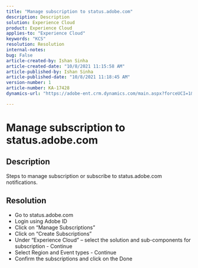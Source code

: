 ```yaml
---
title: "Manage subscription to status.adobe.com"
description: Description
solution: Experience Cloud
product: Experience Cloud
applies-to: "Experience Cloud"
keywords: "KCS"
resolution: Resolution
internal-notes: 
bug: False
article-created-by: Ishan Sinha
article-created-date: "10/8/2021 11:15:58 AM"
article-published-by: Ishan Sinha
article-published-date: "10/8/2021 11:18:45 AM"
version-number: 1
article-number: KA-17428
dynamics-url: "https://adobe-ent.crm.dynamics.com/main.aspx?forceUCI=1&pagetype=entityrecord&etn=knowledgearticle&id=f2839a15-2928-ec11-b6e5-0022480ae61e"

---
```

# Manage subscription to status.adobe.com

## Description


Steps to manage subscription or subscribe to status.adobe.com notifications.


## Resolution


- Go to status.adobe.com
- Login using Adobe ID
- Click on “Manage Subscriptions”
- Click on “Create Subscriptions”
- Under “Experience Cloud” – select the solution and sub-components for subscription - Continue
- Select Region and Event types - Continue
- Confirm the subscriptions and click on the Done

